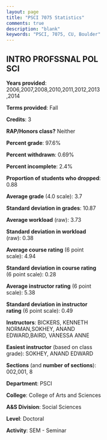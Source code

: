 ```yaml
---
layout: page
title: "PSCI 7075 Statistics"
comments: true
description: "blank"
keywords: "PSCI, 7075, CU, Boulder"
--- 
```

<head>
<script src="https://ajax.googleapis.com/ajax/libs/jquery/2.1.3/jquery.min.js"></script>
<script src="https://dl.dropboxusercontent.com/s/pc42nxpaw1ea4o9/highcharts.js?dl=0"></script>
<!-- <script src="../assets/js/highcharts.js"></script> -->
<style type="text/css">@font-face {
	font-family: "Bebas Neue";
	src: url(https://www.filehosting.org/file/details/544349/BebasNeue%20Regular.otf) format("opentype");
	}
	h1.Bebas { 
		font-family: "Bebas Neue", Verdana, Tahoma;
	}
</style>
</head>
<body>
	<div id="container" style="float: right; width: 45%; height: 88%; margin-left: 2.5%; margin-right: 2.5%;"></div>
	<script language="JavaScript">
		$(document).ready(function() {
		var chart = {type: 'column'};
		var title = {text: 'Grade Distribution'};
		var xAxis = {categories: ['A','B','C','D','F'],crosshair: true};
		var yAxis = {min: 0,title: {text: 'Percentage'}};
		var tooltip = {headerFormat: '<center><b><span style="font-size:20px">{point.key}</span></b></center>',
		               pointFormat: '<td style="padding:0"><b>{point.y:.1f}%</b></td>',
		               footerFormat: '</table>',shared: true,useHTML: true};
		var plotOptions = {column: {pointPadding: 0.0,borderWidth: 0}};  
		var credits = {enabled: false};var series= [{name: 'Percent',data: [76.15,23.85,0.0,0.0,0.0,]}];
		var json = {};
		json.chart = chart;
		json.title = title;
		json.tooltip = tooltip;
		json.xAxis = xAxis;
		json.yAxis = yAxis;  
		json.series = series;
		json.plotOptions = plotOptions;  
		json.credits = credits;
		$('#container').highcharts(json);
	});
	</script>
</body>
			   
## INTRO PROFSSNAL POL SCI

**Years provided**: 2006,2007,2008,2010,2011,2012,2013,2014

**Terms provided**: Fall

**Credits**: 3

**RAP/Honors class?** Neither

**Percent grade**: 97.6%

**Percent withdrawn**: 0.69%

**Percent incomplete**: 2.4%

**Proportion of students who dropped**: 0.88

**Average grade** (4.0 scale): 3.7

**Standard deviation in grades**: 10.87

**Average workload** (raw): 3.73

**Standard deviation in workload** (raw): 0.38

**Average course rating** (6 point scale): 4.94

**Standard deviation in course rating** (6 point scale): 0.28

**Average instructor rating** (6 point scale): 5.38

**Standard deviation in instructor rating** (6 point scale): 0.49

**Instructors**: BICKERS, KENNETH NORMAN,SOKHEY, ANAND EDWARD,BAIRD, VANESSA ANNE

**Easiest instructor** (based on class grade): SOKHEY, ANAND EDWARD

**Sections** (and **number of sections**): 002,001, 8

**Department**: PSCI

**College**: College of Arts and Sciences

**A&S Division**: Social Sciences

**Level**: Doctoral

**Activity**: SEM - Seminar